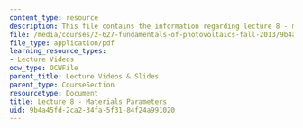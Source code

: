 ```yaml
---
content_type: resource
description: This file contains the information regarding lecture 8 - materials parameters.
file: /media/courses/2-627-fundamentals-of-photovoltaics-fall-2013/9b4a45fd2ca234fa5f3184f24a991020_MIT2_627F13_lec08.pdf
file_type: application/pdf
learning_resource_types:
- Lecture Videos
ocw_type: OCWFile
parent_title: Lecture Videos & Slides
parent_type: CourseSection
resourcetype: Document
title: Lecture 8 - Materials Parameters
uid: 9b4a45fd-2ca2-34fa-5f31-84f24a991020
---
```

